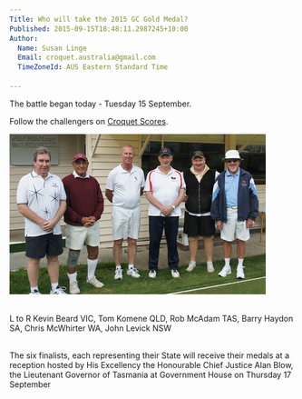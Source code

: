 ```yaml
---
Title: Who will take the 2015 GC Gold Medal?
Published: 2015-09-15T18:48:11.2987245+10:00
Author:
  Name: Susan Linge
  Email: croquet.australia@gmail.com
  TimeZoneId: AUS Eastern Standard Time

---
```

The battle began today - Tuesday 15 September.  

Follow the challengers on [Croquet Scores](https://croquetscores.com/2015/gc/aca-gold-medal).

<img src = "/gc-gold-medal-competitors.jpg" alt = "L to R Kevin Beard VIC, Tom Komene QLD, Rob McAdam TAS, Barry Haydon SA, Chris McWhirter WA, John Levick NSW"/>

<br/>L to R Kevin Beard VIC, Tom Komene QLD, Rob McAdam TAS, Barry Haydon SA, Chris McWhirter WA, John Levick NSW

<br/>The six finalists, each representing their State will receive their medals at a reception hosted by His Excellency the Honourable Chief Justice Alan Blow, the Lieutenant Governor of Tasmania at Government House on Thursday 17 September